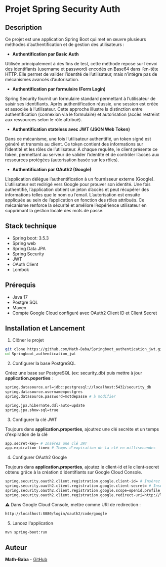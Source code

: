 # Projet Spring Security Auth

## Description
Ce projet est une application Spring Boot qui met en œuvre plusieurs méthodes d’authentification et de gestion des utilisateurs :
* **Authentification par Basic Auth**
  
Utilisée principalement à des fins de test, cette méthode repose sur l’envoi des identifiants (username et password) encodés en Base64 dans l’en-tête HTTP. Elle permet de valider l’identité de l’utilisateur, mais n’intègre pas de mécanismes avancés d’autorisation. 

* **Authentification par formulaire (Form Login)**
  
Spring Security fournit un formulaire standard permettant à l’utilisateur de saisir ses identifiants. Après authentification réussie, une session est créée et associée à l’utilisateur. Cette approche illustre la distinction entre authentification (connexion via le formulaire) et autorisation (accès restreint aux ressources selon le rôle attribué).

* **Authentification stateless avec JWT (JSON Web Token)**
  
Dans ce mécanisme, une fois l’utilisateur authentifié, un token signé est généré et transmis au client. Ce token contient des informations sur l’identité et les rôles de l’utilisateur. À chaque requête, le client présente ce token, permettant au serveur de valider l’identité et de contrôler l’accès aux ressources protégées (autorisation basée sur les rôles).

* **Authentification par OAuth2 (Google)**
  
L’application délègue l’authentification à un fournisseur externe (Google). L’utilisateur est redirigé vers Google pour prouver son identité. Une fois authentifié, l’application obtient un jeton d’accès et peut récupérer des informations telles que le nom ou l’email. L’autorisation est ensuite appliquée au sein de l’application en fonction des rôles attribués. Ce mécanisme renforce la sécurité et améliore l’expérience utilisateur en supprimant la gestion locale des mots de passe.

## Stack technique
* Spring boot: 3.5.3
* Spring web
* Spring Data JPA
* Spring Security
* JWT
* OAuth Client
* Lombok

## Prérequis
* Java 17
* Postgre SQL
* Maven
* Compte Google Cloud configuré avec OAuth2 Client ID et Client Secret

## Installation et Lancement
1. Clôner le projet
```bash
git clone https://github.com/Math-Baba/Springboot_authentication_jwt.git
cd Springboot_authentication_jwt
```
2. Configurer la base PostgreSQL
   
Créez une base sur PostgreSQL (ex: security_db) puis mettre à jour **application.poperties** :
```bash
spring.datasource.url=jdbc:postgresql://localhost:5432/security_db
spring.datasource.username=postgres
spring.datasource.password=motdepasse # à modifier

spring.jpa.hibernate.ddl-auto=update
spring.jpa.show-sql=true
```
3. Configurer la clé JWT
   
Toujours dans **application.properties**, ajoutrez une clé secrète et un temps d'expiration de la clé
```bash
app.secret-key= # Insérez une clé JWT
app.expiration-time= # Temps d'expiration de la clé en millisecondes
```
4. Configurer OAuth2 Google
   
Toujours dans **application.properties**, ajoutez le client-id et le client-secret obtenu grâce à la création d'identifiants sur Google Cloud Console.
```bash
spring.security.oauth2.client.registration.google.client-id= # Insérez votre client-id
spring.security.oauth2.client.registration.google.client-secret= # Insérez votre client-secret
spring.security.oauth2.client.registration.google.scope=openid,profile,email
spring.security.oauth2.client.registration.google.redirect-uri=http://localhost:8080/login/oauth2/code/google
```
⚠️ Dans Google Cloud Console, mettre comme URI de redirection :
```bash
http://localhost:8080/login/oauth2/code/google
```

5. Lancez l'application
```bash
mvn spring-boot:run
```
## Auteur
**Math-Baba** - [GitHub](https://github.com/Math-Baba)
